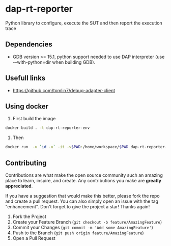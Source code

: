 # dap-rt-reporter
Python library to configure, execute the SUT and then report the execution trace

## Dependencies
* GDB version >= 15.1, python support needed to use DAP interpreter (use --with-python=dir when building GDB).

## Usefull links

* https://github.com/tomlin7/debug-adapter-client

## Using docker
1. First build the image
``` sh
docker build . -t dap-rt-reporter-env
```

1. Then
``` sh
docker run  -u `id -u` -it -v$PWD:/home/workspace/$PWD dap-rt-reporter-env 
```
## Contributing

Contributions are what make the open source community such an amazing place to learn, inspire, and create. Any contributions you make are **greatly appreciated**.

If you have a suggestion that would make this better, please fork the repo and create a pull request. You can also simply open an issue with the tag "enhancement".
Don't forget to give the project a star! Thanks again!

1. Fork the Project
2. Create your Feature Branch (`git checkout -b feature/AmazingFeature`)
3. Commit your Changes (`git commit -m 'Add some AmazingFeature'`)
4. Push to the Branch (`git push origin feature/AmazingFeature`)
5. Open a Pull Request
